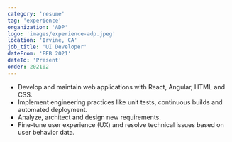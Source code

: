 ```yaml
---
category: 'resume'
tag: 'experience'
organization: 'ADP'
logo: 'images/experience-adp.jpeg'
location: 'Irvine, CA'
job_title: 'UI Developer'
dateFrom: 'FEB 2021'
dateTo: 'Present'
order: 202102
---
```


- Develop and maintain web applications with React, Angular, HTML and CSS.
- Implement engineering practices like unit tests, continuous builds and automated deployment.
- Analyze, architect and design new requirements.
- Fine-tune user experience (UX) and resolve technical issues based on user behavior data.
